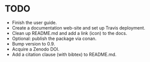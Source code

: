 TODO
====

* Finish the user guide.
* Create a documentation web-site and set up Travis deployment.
* Clean up README.md and add a link (icon) to the docs.
* Optional: publish the package via conan.
* Bump version to 0.9.
* Acquire a Zenodo DOI.
* Add a citation clause (with bibtex) to README.md.
